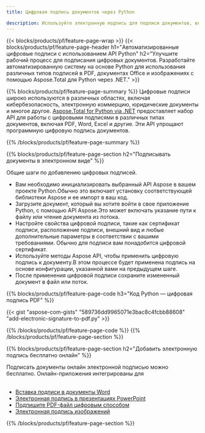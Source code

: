 ```yaml
---
title: Цифровая подпись документов через Python

description: Используйте электронную подпись для подписи документов, включая Microsoft Word, Excel, PowerPoint, PDF и изображения, через приложение Python. Вставьте eSginature онлайн через приложение.
---
```


{{< blocks/products/pf/feature-page-wrap >}}
{{< blocks/products/pf/feature-page-header h1="Автоматизированные цифровые подписи с использованием API Python" h2="Улучшите рабочий процесс для подписания цифровых документов. Разработайте автоматизированную систему на основе Python для использования различных типов подписей в PDF, документах Office и изображениях с помощью Aspose.Total для Python через .NET." >}}

{{% blocks/products/pf/feature-page-summary %}}
Цифровые подписи широко используются в различных областях, включая кибербезопасность, электронную коммерцию, юридические документы и многое другое. [Aspose.Total for Python via .NET](https://products.aspose.com/total/python-net/) предоставляет набор API для работы с цифровыми подписями в различных типах документов, включая PDF, Word, Excel и другие. Эти API упрощают программную цифровую подпись документов.

{{% /blocks/products/pf/feature-page-summary  %}}

{{% blocks/products/pf/feature-page-section  h2="Подписывать документы в электронном виде" %}}

Общие шаги по добавлению цифровых подписей.  
- Вам необходимо инициализировать выбранный API Aspose в вашем проекте Python.Обычно это включает установку соответствующей библиотеки Aspose и ее импорт в ваш код. 
- Загрузите документ, который вы хотите войти в свое приложение Python, с помощью API Aspose.Это может включать указание пути к файлу или чтение документа из потока.
- Настройте свойства цифровой подписи, такие как сертификат подписи, расположение подписи, внешний вид и любые дополнительные параметры в соответствии с вашими требованиями. Обычно для подписи вам понадобится цифровой сертификат.
- Используйте методы Aspose API, чтобы применить цифровую подпись к документу.В этом процессе будет применена подпись на основе конфигурации, указанной вами на предыдущем шаге.
- После применения цифровой подписи сохраните измененный документ в файл или поток.

{{% blocks/products/pf/feature-page-code h3="Код Python — цифровая подпись PDF" %}}

{{< gist "aspose-com-gists" "589736dd9965071e3bac8c4fcbb88608" "add-electronic-signature-to-pdf.py" >}}

{{% /blocks/products/pf/feature-page-code  %}}
{{% /blocks/products/pf/feature-page-section %}}

{{% blocks/products/pf/feature-page-section  h2="Добавить электронную подпись бесплатно онлайн" %}}

Подписать документы онлайн электронной подписью можно бесплатно. Онлайн-приложения интегрированы для<br /><br />

- [Вставка подписи в документы Word](https://products.aspose.com/total/python-net/signature/word/)
- [Электронная подпись в презентациях PowerPoint](https://products.aspose.com/total/python-net/signature/powerpoint/)
- [Подпишите PDF-файл цифровым способом](https://products.aspose.com/total/python-net/signature/pdf/)
- [Электронная подпись изображений](https://products.aspose.com/total/python-net/signature/image/)

{{% /blocks/products/pf/feature-page-section %}}